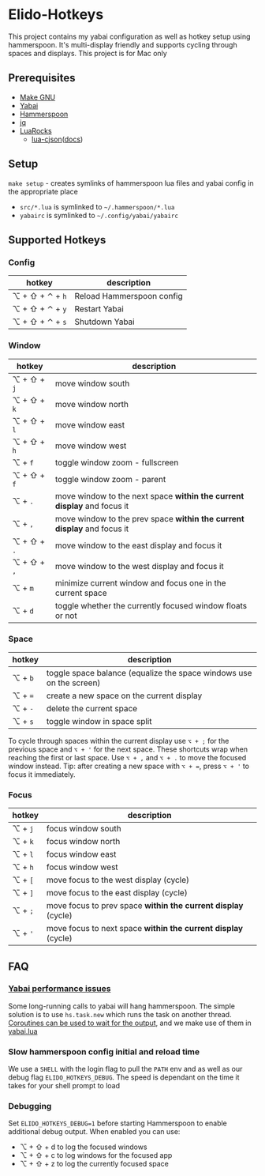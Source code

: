 # Elido-Hotkeys

This project contains my yabai configuration as well as hotkey setup using hammerspoon. It's multi-display friendly and supports cycling through spaces and displays. This project is for Mac only

## Prerequisites

- [Make GNU](https://formulae.brew.sh/formula/make)
- [Yabai](https://github.com/koekeishiya/yabai)
- [Hammerspoon](https://github.com/Hammerspoon/hammerspoon)
- [jq](https://formulae.brew.sh/formula/jq)
- [LuaRocks](https://github.com/luarocks/luarocks/wiki/Installation-instructions-for-macOS)
    - [lua-cjson](https://luarocks.org/modules/openresty/lua-cjson)([docs](https://kyne.com.au/~mark/software/lua-cjson-manual.html))

## Setup

`make setup` - creates symlinks of hammerspoon lua files and yabai config in the appropriate place
- `src/*.lua` is symlinked to `~/.hammerspoon/*.lua`
- `yabairc` is symlinked to `~/.config/yabai/yabairc`


## Supported Hotkeys

### Config
| hotkey          | description               |
|-----------------|---------------------------|
| ⌥ + ⇧ + ⌃ + `h` | Reload Hammerspoon config |
| ⌥ + ⇧ + ⌃ + `y` | Restart Yabai             |
| ⌥ + ⇧ + ⌃ + `s` | Shutdown Yabai            |

### Window
| hotkey      | description                                                               |
|-------------|---------------------------------------------------------------------------|
| ⌥ + ⇧ + `j` | move window south                                                         |
| ⌥ + ⇧ + `k` | move window north                                                         |
| ⌥ + ⇧ + `l` | move window east                                                          |
| ⌥ + ⇧ + `h` | move window west                                                          |
| ⌥ + `f`     | toggle window zoom - fullscreen                                           |
| ⌥ + ⇧ + `f` | toggle window zoom - parent                                               |
| ⌥ + `.`     | move window to the next space **within the current display** and focus it |
| ⌥ + `,`     | move window to the prev space **within the current display** and focus it |
| ⌥ + ⇧ + `.` | move window to the east display and focus it                              |
| ⌥ + ⇧ + `,` | move window to the west display and focus it                              |
| ⌥ + `m`     | minimize current window and focus one in the current space                |
| ⌥ + `d`     | toggle whether the currently focused window floats or not                 |

### Space
| hotkey          | description                                                         |
|-----------------|---------------------------------------------------------------------|
| ⌥ + `b`         | toggle space balance (equalize the space windows use on the screen) |
| ⌥ + `=`         | create a new space on the current display                           |
| ⌥ + `-`         | delete the current space                                            |
| ⌥ + `s`         | toggle window in space split                                        |

To cycle through spaces within the current display use `⌥ + ;` for the previous space and `⌥ + '` for the next space. These shortcuts wrap when reaching the first or last space. Use `⌥ + ,` and `⌥ + .` to move the focused window instead. Tip: after creating a new space with `⌥ + =`, press `⌥ + '` to focus it immediately.

### Focus

| hotkey          | description                                                     |
|-----------------|-----------------------------------------------------------------|
| ⌥ + `j`         | focus window south                                              |
| ⌥ + `k`         | focus window north                                              |
| ⌥ + `l`         | focus window east                                               |
| ⌥ + `h`         | focus window west                                               |
| ⌥ + `[`         | move focus to the west display (cycle)                          |
| ⌥ + `]`         | move focus to the east display (cycle)                          |
| ⌥ + `;`         | move focus to prev space **within the current display** (cycle) |
| ⌥ + `'`         | move focus to next space **within the current display** (cycle) |

## FAQ

### [Yabai performance issues](https://github.com/koekeishiya/yabai/issues/502#issuecomment-633353477)

Some long-running calls to yabai will hang hammerspoon. The simple solution is to use `hs.task.new` which runs the task on another thread. [Coroutines can be used to wait for the output](https://github.com/koekeishiya/yabai/issues/502#issuecomment-633378939), and we make use of them in [yabai.lua](src/yabai.lua)

### Slow hammerspoon config initial and reload time

We use a `SHELL` with the login flag to pull the `PATH` env and as well as our debug flag `ELIDO_HOTKEYS_DEBUG`. The speed is dependant on the time it takes for your shell prompt to load

### Debugging

Set `ELIDO_HOTKEYS_DEBUG=1` before starting Hammerspoon to enable additional debug output. When enabled you can use:
- ⌥ + ⇧ + d to log the focused windows
- ⌥ + ⇧ + c to log windows for the focused app
- ⌥ + ⇧ + z to log the currently focused space


